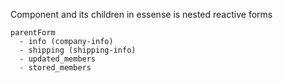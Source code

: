 Component and its children in essense is nested reactive forms

```
parentForm
  - info (company-info)
  - shipping (shipping-info)
  - updated_members
  - stored_members
```
